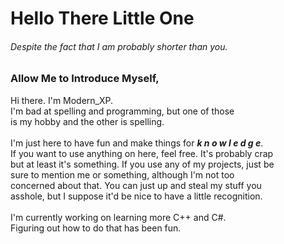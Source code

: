 <h1>Hello There Little One</h1>
<h6>Despite the fact that I am probably shorter than you.</h6>
<h3>Allow Me to Introduce Myself,</h3>
<p>
Hi there. I'm Modern_XP.<br>
I'm bad at spelling and programming, but one of those<br>
is my hobby and the other is spelling.<br>
<br>
I'm just here to have fun and make things for <b><i>k n o w l e d g e</i></b>.<br>
If you want to use anything on here, feel free. It's probably crap<br>
but at least it's something. If you use any of my projects, just be<br>
sure to mention me or something, although I'm not too<br>
concerned about that. You can just up and steal my stuff you<br>
asshole, but I suppose it'd be nice to have a little recognition.<br>
<br>
I'm currently working on learning more C++ and C#.<br>
Figuring out how to do that has been fun.
</p>
<!--- <h3>Means of Contact</h3>
<p>
If you need to contact me for whatever reason, my <em>email</em> is <b>Modern.XP@outlook.com</b>.<br>
I'm not into the habit of checking my emails yet, so
feel free to yell at me on <em>Twitter</em> <b>@XPModern</b>.<br>
</p> --->
